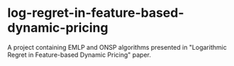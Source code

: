 # log-regret-in-feature-based-dynamic-pricing
A project containing EMLP and ONSP algorithms presented in "Logarithmic Regret in Feature-based Dynamic Pricing" paper.

